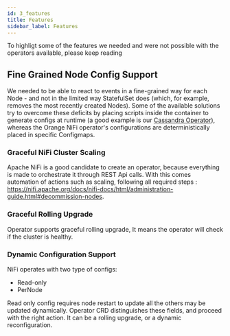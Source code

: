 ```yaml
---
id: 3_features
title: Features
sidebar_label: Features
---
```


To highligt some of the features we needed and were not possible with the operators available, please keep reading 

## Fine Grained Node Config Support

We needed to be able to react to events in a fine-grained way for each Node - and not in the limited way StatefulSet does (which, for example, removes the most recently created Nodes). Some of the available solutions try to overcome these deficits by placing scripts inside the container to generate configs at runtime (a good example is our [Cassandra Operator](https://github.com/Orange-OpenSource/casskop)), whereas the Orange NiFi operator's configurations are deterministically placed in specific Configmaps.

### Graceful NiFi Cluster Scaling

Apache NiFi is a good candidate to create an operator, because everything is made to orchestrate it through REST Api calls. With this comes automation of actions such as scaling, following all required steps : https://nifi.apache.org/docs/nifi-docs/html/administration-guide.html#decommission-nodes.

### Graceful Rolling Upgrade

Operator supports graceful rolling upgrade, It means the operator will check if the cluster is healthy.

### Dynamic Configuration Support

NiFi operates with two type of configs:

- Read-only
- PerNode

Read only config requires node restart to update all the others may be updated dynamically.
Operator CRD distinguishes these fields, and proceed with the right action. It can be a rolling upgrade, or
a dynamic reconfiguration.